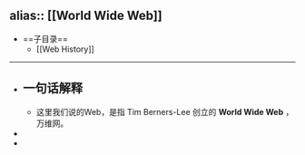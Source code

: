 alias:: [[World Wide Web]]
---

- ==子目录==
	- [[Web History]]
- ---
- ## 一句话解释
	- 这里我们说的Web，是指 Tim Berners-Lee 创立的  **World Wide Web** ，万维网。
-
-